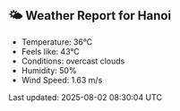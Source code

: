<!-- WEATHER-START -->
## 🌤 Weather Report for Hanoi

- Temperature: 36°C
- Feels like: 43°C
- Conditions: overcast clouds
- Humidity: 50%
- Wind Speed: 1.63 m/s

Last updated: 2025-08-02 08:30:04 UTC
<!-- WEATHER-END -->
